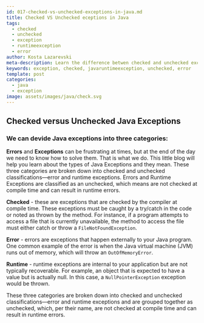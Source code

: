 ```yaml
---
id: 017-checked-vs-unchecked-exceptions-in-java.md
title: Checked VS Unchecked eceptions in Java
tags:
  - checked
  - unchecked
  - exception
  - runtimeexception
  - error
author: Kosta Lazarevski
meta-description: Learn the difference betwen checked and unchecked exceptions in Java
keywords: exception, checked, javaruntimeexception, unchecked, error
template: post
categories:
  - java
  - exception
image: assets/images/java/check.svg
---
```





## Checked versus Unchecked Java Exceptions

### We can devide Java exceptions into three categories:

**Errors** and **Exceptions** can be frustrating at times, but at the end of the day we need to know how to solve them. That is what we do. This little blog will help you learn about the types of Java Exceptions and they mean.
These three categories are broken down into checked and unchecked classifications—error and runtime exceptions. Errors and Runtime Exceptions are classified as an unchecked, which means are not checked at compile time and can result in runtime errors.


**Checked** - these are exceptions that are checked by the compiler at compile time. These exceptions must be caught by a try/catch in the code or noted as thrown by the method. For instance, if a program attempts to access a file that is currently unavailable, the method to access the file must either catch or throw a `FileNotFoundException`.

**Error** - errors are exceptions that happen externally to your Java program. One common example of the error is when the Java virtual machine (JVM) runs out of memory, which will throw an `OutOfMemoryError`.

**Runtime** - runtime exceptions are internal to your application but are not typically recoverable. For example, an object that is expected to have a value but is actually null. In this case, a `NullPointerException` exception would be thrown.

These three categories are broken down into checked and unchecked classifications—error and runtime exceptions and are grouped together as unchecked, which, per their name, are not checked at compile time and can result in runtime errors.
